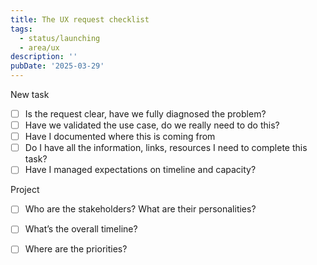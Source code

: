 ```yaml
---
title: The UX request checklist
tags:
  - status/launching
  - area/ux
description: ''
pubDate: '2025-03-29'
---
```

 

 New task

- [ ] Is the request clear, have we fully diagnosed the problem?
- [ ] Have we validated the use case, do we really need to do this?
- [ ] Have I documented where this is coming from
- [ ] Do I have all the information, links, resources I need to complete this task?
- [ ] Have I managed expectations on timeline and capacity?

 Project

- [ ] Who are the stakeholders? What are their personalities?
- [ ] What’s the overall timeline?
- [ ] Where are the priorities?


